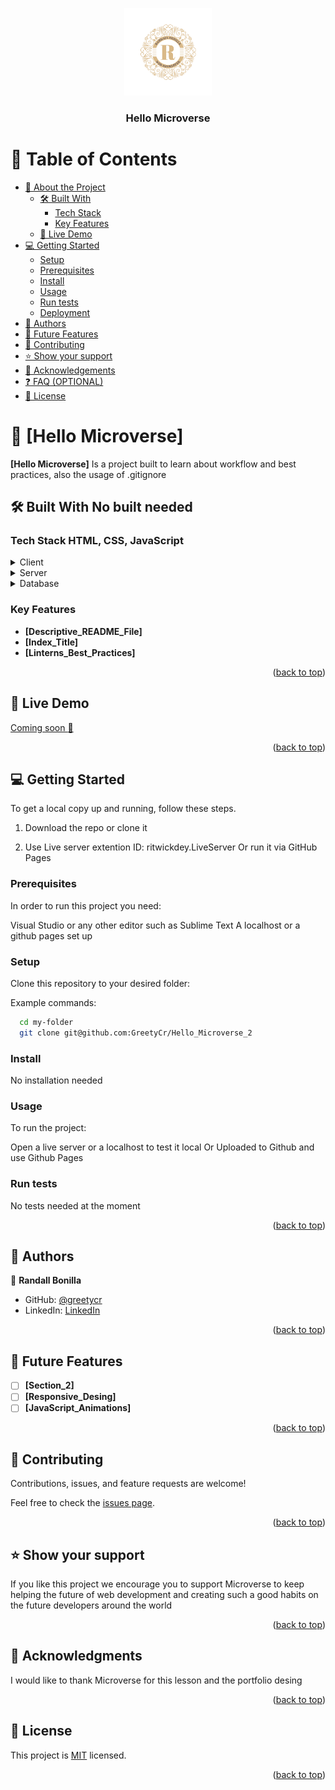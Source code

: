 <a name="readme-top"></a>


<div align="center">
  <img src="assets/Logo lujoso vintage dorado azul Grande.png" alt="logo" width="140"  height="auto" />
  <br/>

  <h3><b>Hello Microverse</b></h3>

</div>

# 📗 Table of Contents

- [📖 About the Project](#about-project)
  - [🛠 Built With](#built-with)
    - [Tech Stack](#tech-stack)
    - [Key Features](#key-features)
  - [🚀 Live Demo](#live-demo)
- [💻 Getting Started](#getting-started)
  - [Setup](#setup)
  - [Prerequisites](#prerequisites)
  - [Install](#install)
  - [Usage](#usage)
  - [Run tests](#run-tests)
  - [Deployment](#deployment)
- [👥 Authors](#authors)
- [🔭 Future Features](#future-features)
- [🤝 Contributing](#contributing)
- [⭐️ Show your support](#support)
- [🙏 Acknowledgements](#acknowledgements)
- [❓ FAQ (OPTIONAL)](#faq)
- [📝 License](#license)

# 📖 [Hello Microverse] <a name="about-project"></a>

**[Hello Microverse]** Is a project built to learn about workflow and best practices, also the usage of .gitignore

## 🛠 Built With <a name="built-with">No built needed</a>

### Tech Stack <a name="tech-stack">HTML, CSS, JavaScript</a>


<details>
  <summary>Client</summary>
  <ul>
    <li><a href="">No client needed</a></li>
  </ul>
</details>

<details>
  <summary>Server</summary>
  <ul>
    <li><a href="https://pages.github.com/">Github Pages</a></li>
  </ul>
</details>

<details>
<summary>Database</summary>
  <ul>
    <li><a href="">No database needed</a></li>
  </ul>
</details>

### Key Features <a name="key-features"></a>

- **[Descriptive_README_File]**
- **[Index_Title]**
- **[Linterns_Best_Practices]**

<p align="right">(<a href="#readme-top">back to top</a>)</p>

## 🚀 Live Demo <a name="live-demo"></a>

[Coming soon :rocket: ]()

<p align="right">(<a href="#readme-top">back to top</a>)</p>

## 💻 Getting Started <a name="getting-started"></a>

To get a local copy up and running, follow these steps.

1. Download the repo or clone it

2. Use Live server extention 
ID: ritwickdey.LiveServer
Or run it via GitHub Pages

### Prerequisites

In order to run this project you need:

Visual Studio or any other editor such as Sublime Text
A localhost or a github pages set up

### Setup

Clone this repository to your desired folder:

Example commands:

```sh
  cd my-folder
  git clone git@github.com:GreetyCr/Hello_Microverse_2
```

### Install

No installation needed

### Usage

To run the project:

Open a live server or a localhost to test it local
Or
Uploaded to Github and use Github Pages

### Run tests

No tests needed at the moment


<p align="right">(<a href="#readme-top">back to top</a>)</p>

## 👥 Authors <a name="authors"></a>

👤 **Randall Bonilla**

- GitHub: [@greetycr](https://github.com/GreetyCr)  
- LinkedIn: [LinkedIn](https://www.linkedin.com/in/randall-bonilla-cordero-8653a6220/)

<p align="right">(<a href="#readme-top">back to top</a>)</p>

## 🔭 Future Features <a name="future-features"></a>

- [ ] **[Section_2]**
- [ ] **[Responsive_Desing]**
- [ ] **[JavaScript_Animations]**

<p align="right">(<a href="#readme-top">back to top</a>)</p>

## 🤝 Contributing <a name="contributing"></a>

Contributions, issues, and feature requests are welcome!

Feel free to check the [issues page](../../issues/).

<p align="right">(<a href="#readme-top">back to top</a>)</p>

## ⭐️ Show your support <a name="support"></a>

If you like this project we encourage you to support Microverse to keep helping the future of web development and creating such a good habits on the future developers around the world

<p align="right">(<a href="#readme-top">back to top</a>)</p>

## 🙏 Acknowledgments <a name="acknowledgements"></a>

I would like to thank Microverse for this lesson and the portfolio desing

<p align="right">(<a href="#readme-top">back to top</a>)</p>

## 📝 License <a name="license"></a>

This project is [MIT](./LICENSE) licensed.

<p align="right">(<a href="#readme-top">back to top</a>)</p>